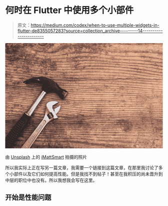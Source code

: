 # 何时在 Flutter 中使用多个小部件

> 原文：<https://medium.com/codex/when-to-use-multiple-widgets-in-flutter-de8355057283?source=collection_archive---------14----------------------->

![](img/f819c5348962a53db466d743981c8112.png)

由 [Unsplash](https://unsplash.com?utm_source=medium&utm_medium=referral) 上的 [iMattSmart](https://unsplash.com/@imattsmart?utm_source=medium&utm_medium=referral) 拍摄的照片

所以我实际上正在写另一篇文章，我需要一个链接到这篇文章，在那里我讨论了多个小部件以及它们如何提高性能。但是我找不到帖子！甚至在我积压的尚未晋升到中层的职位中也没有。所以我想我会写在这里。

## 开始是性能问题